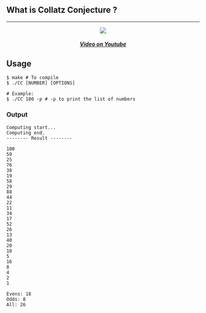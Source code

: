 ## What is Collatz Conjecture ?

---

<p align='center'>

<a href='https://youtu.be/094y1Z2wpJg'>
<img src='https://img.youtube.com/vi/094y1Z2wpJg/0.jpg'>
<h5 style='text-align:center'>Video on Youtube</h5>
</a>
</p>

## Usage

```terminal
$ make # To compile
$ ./CC [NUMBER] [OPTIONS]

# Example:
$ ./CC 100 -p # -p to print the list of numbers
```

### Output

```terminal
Computing start...
Computing end.
-------- Result --------

100
50
25
76
38
19
58
29
88
44
22
11
34
17
52
26
13
40
20
10
5
16
8
4
2
1

Evens: 18
Odds: 8
All: 26
```
